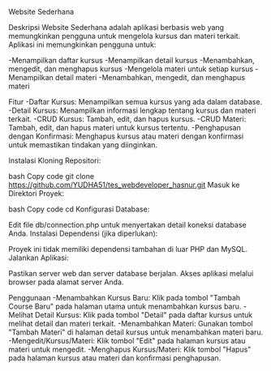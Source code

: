 Website Sederhana

Deskripsi
Website Sederhana adalah aplikasi berbasis web yang memungkinkan pengguna untuk mengelola kursus dan materi terkait. Aplikasi ini memungkinkan pengguna untuk:

-Menampilkan daftar kursus
-Menampilkan detail kursus
-Menambahkan, mengedit, dan menghapus kursus
-Mengelola materi untuk setiap kursus
-Menampilkan detail materi
-Menambahkan, mengedit, dan menghapus materi

Fitur
-Daftar Kursus: Menampilkan semua kursus yang ada dalam database.
-Detail Kursus: Menampilkan informasi lengkap tentang kursus dan materi terkait.
-CRUD Kursus: Tambah, edit, dan hapus kursus.
-CRUD Materi: Tambah, edit, dan hapus materi untuk kursus tertentu.
-Penghapusan dengan Konfirmasi: Menghapus kursus atau materi dengan konfirmasi untuk memastikan tindakan yang diinginkan.

Instalasi
Kloning Repositori:

bash
Copy code
git clone https://github.com/YUDHA51/tes_webdeveloper_hasnur.git
Masuk ke Direktori Proyek:

bash
Copy code
cd <nama-direktori-proyek>
Konfigurasi Database:

Edit file db/connection.php untuk menyertakan detail koneksi database Anda.
Instalasi Dependensi (jika diperlukan):

Proyek ini tidak memiliki dependensi tambahan di luar PHP dan MySQL.
Jalankan Aplikasi:

Pastikan server web dan server database berjalan.
Akses aplikasi melalui browser pada alamat server Anda.

Penggunaan
-Menambahkan Kursus Baru: Klik pada tombol "Tambah Course Baru" pada halaman utama untuk menambahkan kursus baru.
-Melihat Detail Kursus: Klik pada tombol "Detail" pada daftar kursus untuk melihat detail dan materi terkait.
-Menambahkan Materi: Gunakan tombol "Tambah Materi" di halaman detail kursus untuk menambahkan materi baru.
-Mengedit/Kursus/Materi: Klik tombol "Edit" pada halaman kursus atau materi untuk mengedit.
-Menghapus Kursus/Materi: Klik tombol "Hapus" pada halaman kursus atau materi dan konfirmasi penghapusan.